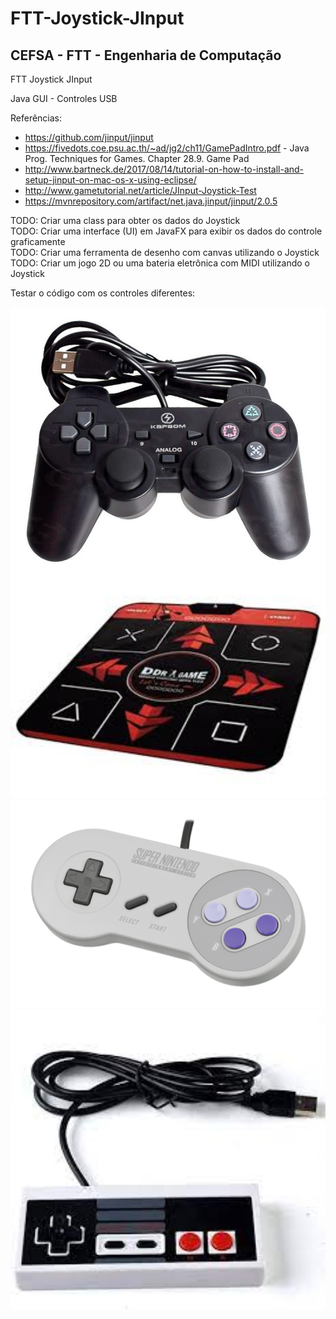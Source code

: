 # FTT-Joystick-JInput
## CEFSA - FTT - Engenharia de Computação

FTT Joystick JInput

Java GUI - Controles USB

Referências:
- https://github.com/jinput/jinput
- https://fivedots.coe.psu.ac.th/~ad/jg2/ch11/GamePadIntro.pdf - Java Prog. Techniques for Games. Chapter 28.9. Game Pad
- http://www.bartneck.de/2017/08/14/tutorial-on-how-to-install-and-setup-jinput-on-mac-os-x-using-eclipse/
- http://www.gametutorial.net/article/JInput-Joystick-Test
- https://mvnrepository.com/artifact/net.java.jinput/jinput/2.0.5

TODO: Criar uma class para obter os dados do Joystick<br>
TODO: Criar uma interface (UI) em JavaFX para exibir os dados do controle graficamente<br>
TODO: Criar uma ferramenta de desenho com canvas utilizando o Joystick<br>
TODO: Criar um jogo 2D ou uma bateria eletrônica com MIDI utilizando o Joystick<br>


Testar o código com os controles diferentes:

<img src="img/j1.jpg" width="600px">
<img src="img/j2.jpg" width="600px">
<img src="img/j3.jpg" width="600px">
<img src="img/j4.jpg" width="600px">
